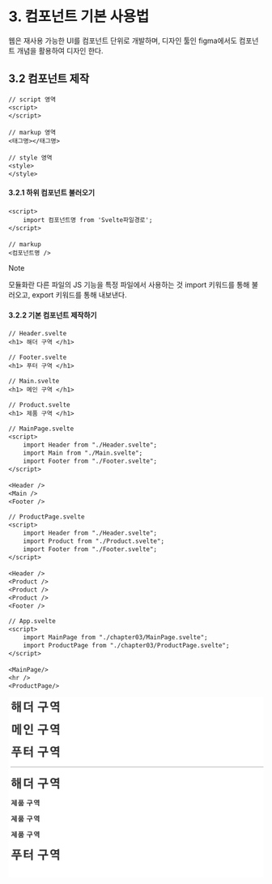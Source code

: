 # 3. 컴포넌트 기본 사용법

웹은 재사용 가능한 UI를 컴포넌트 단위로 개발하며, 디자인 툴인 figma에서도 컴포넌트 개념을 활용하여 디자인 한다.

## 3.2 컴포넌트 제작
```svelte
// script 영역
<script>
</script>

// markup 영역
<태그명></태그명>

// style 영역
<style>
</style>
```

#### 3.2.1 하위 컴포넌트 불러오기
```svelte
<script>
	import 컴포넌트명 from 'Svelte파일경로';
</script>

// markup
<컴포넌트명 />
```

> [!note]
> 모듈화란 다른 파일의 JS 기능을 특정 파일에서 사용하는 것
> import 키워드를 통해 불러오고, export 키워드를 통해 내보낸다.

#### 3.2.2 기본 컴포넌트 제작하기
```svelte
// Header.svelte
<h1> 해더 구역 </h1>
```

```svelte
// Footer.svelte
<h1> 푸터 구역 </h1>
```

```svelte
// Main.svelte
<h1> 메인 구역 </h1>
```

```svelte
// Product.svelte
<h1> 제품 구역 </h1>
```

```svelte
// MainPage.svelte
<script>  
    import Header from "./Header.svelte";  
    import Main from "./Main.svelte";  
    import Footer from "./Footer.svelte";  
</script>  
  
<Header />  
<Main />  
<Footer />
```

```svelte
// ProductPage.svelte
<script>  
    import Header from "./Header.svelte";  
    import Product from "./Product.svelte";  
    import Footer from "./Footer.svelte";  
</script>  
  
<Header />  
<Product />  
<Product />  
<Product />  
<Footer />
```

```svelte
// App.svelte
<script>  
    import MainPage from "./chapter03/MainPage.svelte";  
    import ProductPage from "./chapter03/ProductPage.svelte";  
</script>  
  
<MainPage/>  
<hr />  
<ProductPage/>
```

![chapter03Result.png](./chapter03Result.png)